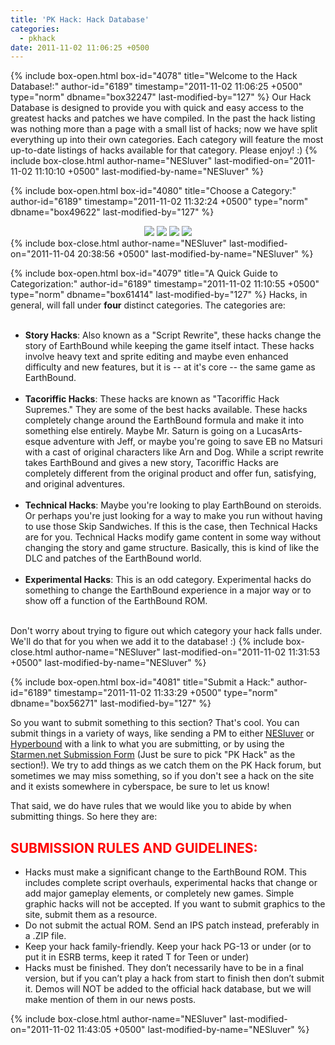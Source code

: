 ```yaml
---
title: 'PK Hack: Hack Database'
categories:
  - pkhack
date: 2011-11-02 11:06:25 +0500
---
```

{% include box-open.html box-id="4078" title="Welcome to the Hack Database!:" author-id="6189" timestamp="2011-11-02 11:06:25 +0500" type="norm" dbname="box32247" last-modified-by="127" %}
Our Hack Database is designed to provide you with quick and easy access to the greatest hacks and patches we have compiled. In the past the hack listing was nothing more than a page with a small list of hacks; now we have split everything up into their own categories. Each category will feature the most up-to-date listings of hacks available for that category. Please enjoy! :)
{% include box-close.html author-name="NESluver" last-modified-on="2011-11-02 11:10:10 +0500" last-modified-by-name="NESluver" %}

{% include box-open.html box-id="4080" title="Choose a Category:" author-id="6189" timestamp="2011-11-02 11:32:24 +0500" type="norm" dbname="box49622" last-modified-by="127" %}
<center><a href="http://starmen.net/pkhack/hacks/story/"><img src="http://starmen.net/pkhack/images/storybutton.png" /></a>  <a href="http://starmen.net/pkhack/hacks/tacoriffic/"><img src="http://starmen.net/pkhack/images/tacorifficbutton.png" /></a>  <a href="http://starmen.net/pkhack/hacks/technical/"><img src="http://starmen.net/pkhack/images/technicalbutton.png" /></a>  <a href="http://starmen.net/pkhack/hacks/experimental/"><img src="http://starmen.net/pkhack/images/experimentalbutton.png" /></a></center>
{% include box-close.html author-name="NESluver" last-modified-on="2011-11-04 20:38:56 +0500" last-modified-by-name="NESluver" %}

{% include box-open.html box-id="4079" title="A Quick Guide to Categorization:" author-id="6189" timestamp="2011-11-02 11:10:55 +0500" type="norm" dbname="box61414" last-modified-by="127" %}
Hacks, in general, will fall under <b>four</b> distinct categories. The categories are:<br /><br />

<ul>
<li><b>Story Hacks</b>: Also known as a "Script Rewrite", these hacks change the story of EarthBound while keeping the game itself intact. These hacks involve heavy text and sprite editing and maybe even enhanced difficulty and new features, but it is -- at it's core -- the same game as EarthBound.<br /><br /></li>
<li><b>Tacoriffic Hacks</b>: These hacks are known as "Tacoriffic Hack Supremes." They are some of the best hacks available. These hacks completely change around the EarthBound formula and make it into something else entirely. Maybe Mr. Saturn is going on a LucasArts-esque adventure with Jeff, or maybe you're going to save EB no Matsuri with a cast of original characters like Arn and Dog. While a script rewrite takes EarthBound and gives a new story, Tacoriffic Hacks are completely different from the original product and offer fun, satisfying, and original adventures.<br /><br /></li>
<li><b>Technical Hacks</b>: Maybe you're looking to play EarthBound on steroids. Or perhaps you're just looking for a way to make you run without having to use those Skip Sandwiches. If this is the case, then Technical Hacks are for you. Technical Hacks modify game content in some way without changing the story and game structure. Basically, this is kind of like the DLC and patches of the EarthBound world.<br /><br /></li>
<li><b>Experimental Hacks</b>: This is an odd category. Experimental hacks do something to change the EarthBound experience in a major way or to show off a function of the EarthBound ROM.<br /><br /></li>
</ul>

Don't worry about trying to figure out which category your hack falls under. We'll do that for you when we add it to the database! :)
{% include box-close.html author-name="NESluver" last-modified-on="2011-11-02 11:31:53 +0500" last-modified-by-name="NESluver" %}

{% include box-open.html box-id="4081" title="Submit a Hack:" author-id="6189" timestamp="2011-11-02 11:33:29 +0500" type="norm" dbname="box56271" last-modified-by="127" %}
<p>So you want to submit something to this section? That's cool. You can submit things in a variety of ways, like sending a PM to either <a href="http://forum.starmen.net/members/6189">NESluver</a> or <a href="http://forum.starmen.net/members/7412">Hyperbound</a> with a link to what you are submitting, or by using the <a href="http://starmen.net/submit/">Starmen.net Submission Form</a> (Just be sure to pick "PK Hack" as the section!). We try to add things as we catch them on the PK Hack forum, but sometimes we may miss something, so if you don't see a hack on the site and it exists somewhere in cyberspace, be sure to let us know!</p>

<p>That said, we do have rules that we would like you to abide by when submitting things. So here they are:</p>

<p><h2><font color="red">SUBMISSION RULES AND GUIDELINES:</font></h2>
<ul>
<li>Hacks must make a significant change to the EarthBound ROM. This includes complete script overhauls, experimental hacks that change or add major gameplay elements, or completely new games. Simple graphic hacks will not be accepted. If you want to submit graphics to the site, submit them as a resource.</li>
<li>Do not submit the actual ROM. Send an IPS patch instead, preferably in a .ZIP file.</li>
<li>Keep your hack family-friendly. Keep your hack PG-13 or under (or to put it in ESRB terms, keep it rated T for Teen or under)</li>
<li>Hacks must be finished. They don’t necessarily have to be in a final version, but if you can’t play a hack from start to finish then don’t submit it. Demos will NOT be added to the official hack database, but we will make mention of them in our news posts.</li>
</ul></p>
{% include box-close.html author-name="NESluver" last-modified-on="2011-11-02 11:43:05 +0500" last-modified-by-name="NESluver" %}
